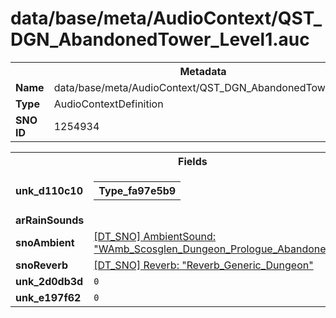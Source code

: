 <h1>data/base/meta/AudioContext/QST_DGN_AbandonedTower_Level1.auc</h1><table><tr><th colspan="100%">Metadata</th></tr><tr><td><b>Name</b></td><td>data/base/meta/AudioContext/QST_DGN_AbandonedTower_Level1.auc</td></tr><tr><td><b>Type</b></td><td>AudioContextDefinition</td></tr><tr><td><b>SNO ID</b></td><td>1254934</td></tr></table>

<table><tr><th colspan="100%">Fields</th></tr><tr><td><b>unk_d110c10</b></td><td><table><tr><th colspan="100%">Type_fa97e5b9</th></tr></table>

</td></tr><tr><td><b>arRainSounds</b></td><td></td></tr><tr><td><b>snoAmbient</b></td><td><a href="..\AmbientSound\WAmb_Scosglen_Dungeon_Prologue_Abandoned_Tower.ams">[DT_SNO] AmbientSound: "WAmb_Scosglen_Dungeon_Prologue_Abandoned_Tower"</a></td></tr><tr><td><b>snoReverb</b></td><td><a href="..\Reverb\Reverb_Generic_Dungeon.rev">[DT_SNO] Reverb: "Reverb_Generic_Dungeon"</a></td></tr><tr><td><b>unk_2d0db3d</b></td><td><code>0</code></td></tr><tr><td><b>unk_e197f62</b></td><td><code>0</code></td></tr></table>

